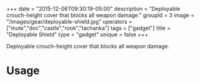 +++
date = "2015-12-06T09:30:19-05:00"
description = "Deployable crouch-height cover that blocks all weapon damage."
groupId = 3
image = "/images/gear/deployable-shield.jpg"
operators = ["mute","doc","castle","rook","tachanka"]
tags = ["gadget"]
title = "Deployable Shield"
type = "gadget"
unique = false
+++

Deployable crouch-height cover that blocks all weapon damage.

# Usage
